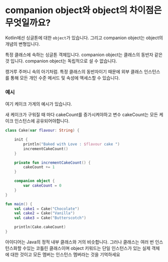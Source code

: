 # companion object와 object의 차이점은 무엇일까요?

Kotlin에선 싱글톤에 대한 `object`가 있습니다. 그리고 companion object는 object의 개념의 변형입니다.

특정 클래스에 속하는 싱글톤 객체입니다. companion object는 클래스의 동반자 같은 것 입니다. companion object는 독립적으로 설 수 없습니다.

캥거루 주머니 속의 아기처럼. 특정 클래스의 동반자이기 때문에 외부 클래스 인스턴스를 통해 모든 개인 수준 메서드 및 속성에 액세스할 수 있습니다.

### 예시

여기 케이크 가게의 예시가 있습니다.

새 케이크가 구워질 때 마다 cakeCount를 증가시켜야하고 변수 cakeCount는 모든 케이크 인스턴스에 공유되어야합니다.

```kt
class Cake(var flavour: String) {

    init {
        println("Baked with Love : $flavour cake ")
        incrementCakeCount()
    }

    private fun incrementCakeCount() {
        cakeCount += 1
    }

    companion object {
        var cakeCount = 0
    }
}

fun main() {
    val cake1 = Cake("Chocolate")
    val cake2 = Cake("Vanilla")
    val cake3 = Cake("Butterscotch")

    println(Cake.cakeCount)
}
```

아이디어는 Java의 정적 내부 클래스와 거의 비슷합니다. 그러나 클래스는 여러 번 인스턴스화할 수있는 코틀린 클래스이며 object 키워드는 단일 인스턴스가 있는 실제 객체에 대한 것이고 모든 멤버는 인스턴스 멤버라는 것을 기억하세요